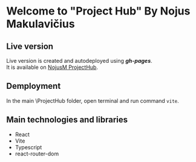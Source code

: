 # Welcome to "Project Hub" By Nojus Makulavičius

## Live version

Live version is created and autodeployed using **_gh-pages_**. <br />
It is available on [NojusM ProjectHub](https://nojusm.github.io/ProjectHub/).

## Demployment

In the main \ProjectHub folder, open terminal and run command `vite`.

## Main technologies and libraries

- React
- Vite
- Typescript
- react-router-dom
